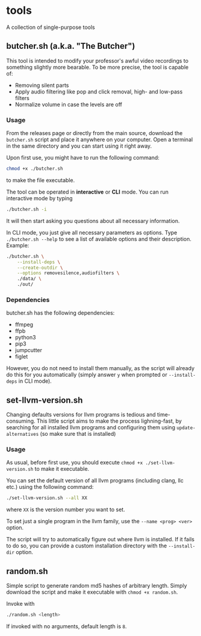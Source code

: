 # tools

A collection of single-purpose tools

## butcher.sh (a.k.a. "The Butcher")

This tool is intended to modify your professor's awful video recordings to something slightly more bearable. To be more precise, the tool is capable of:

- Removing silent parts
- Apply audio filtering like pop and click removal, high- and low-pass filters
- Normalize volume in case the levels are off

### Usage

From the releases page or directly from the main source, download the `butcher.sh` script and place it anywhere on your computer. Open a terminal in the same directory and you can start using it right away.

Upon first use, you might have to run the following command:

```bash
chmod +x ./butcher.sh
```

to make the file executable.

The tool can be operated in **interactive** or **CLI** mode. You can run interactive mode by typing

```bash
./butcher.sh -i
```

It will then start asking you questions about all necessary information.

In CLI mode, you just give all necessary parameters as options. Type `./butcher.sh --help` to see a list of available options and their description. Example:

```bash
./butcher.sh \
	--install-deps \
	--create-outdir \
	--options removesilence,audiofilters \
	./data/ \
	./out/
```

### Dependencies

butcher.sh has the following dependencies:

- ffmpeg
- ffpb
- python3
- pip3
- jumpcutter
- figlet

However, you do not need to install them manually, as the script will already do this for you automatically (simply answer `y` when prompted or `--install-deps` in CLI mode).

## set-llvm-version.sh

Changing defaults versions for llvm programs is tedious and time-consuming. This little script aims to make the process lighning-fast, by searching for all installed llvm programs and configuring them using `update-alternatives` (so make sure that is installed)

### Usage

As usual, before first use, you should execute `chmod +x ./set-llvm-version.sh` to make it executable.

You can set the default version of all llvm programs (including clang, llc etc.) using the following command:

```bash
./set-llvm-version.sh --all XX
```

where `XX` is the version number you want to set.

To set just a single program in the llvm family, use the `--name <prog> <ver>` option.

The script will try to automatically figure out where llvm is installed. If it fails to do so, you can provide a custom installation directory with the `--install-dir` option.

## random.sh

Simple script to generate random md5 hashes of arbitrary length. Simply download the script and make it executable with `chmod +x random.sh`.

Invoke with

```bash
./random.sh <length>
```
If invoked with no arguments, default length is `8`.
